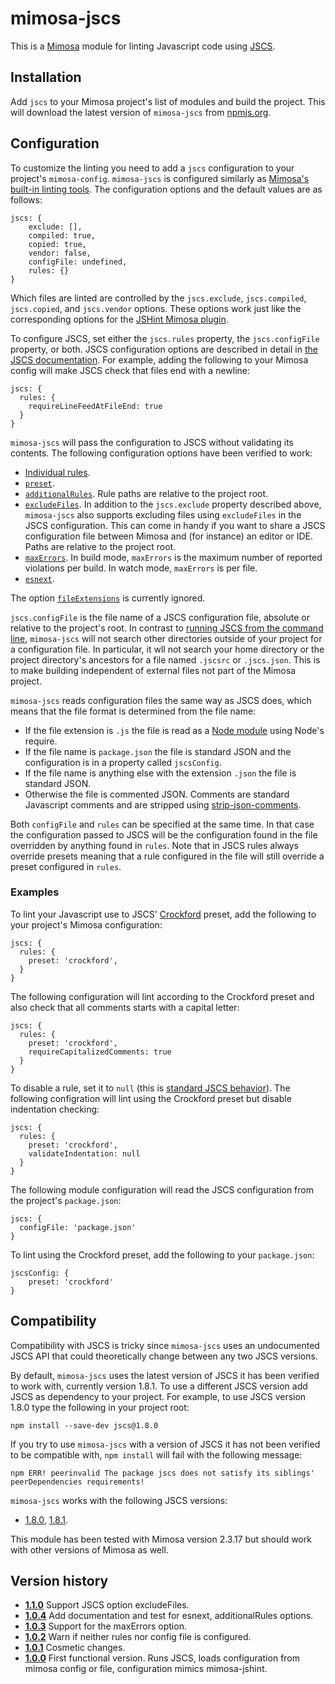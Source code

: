mimosa-jscs
===========

This is a [Mimosa](http://mimosa.io) module for linting Javascript
code using [JSCS](https://github.com/jscs-dev/node-jscs/tree/v1.8.1).

Installation
------------

Add `jscs` to your Mimosa project's list of modules and build the
project. This will download the latest version of `mimosa-jscs` from
[npmjs.org](https://www.npmjs.org/package/mimosa-jscs).

Configuration
-------------

To customize the linting you need to add a `jscs` configuration to
your project's `mimosa-config`. `mimosa-jscs` is configured similarly
as [Mimosa's built-in linting
tools](http://mimosa.io/configuration.html#lint). The configuration
options and the default values are as follows:

    jscs: {
        exclude: [],
        compiled: true,
        copied: true,
        vendor: false,
        configFile: undefined,
        rules: {}
    }

Which files are linted are controlled by the `jscs.exclude`,
`jscs.compiled`, `jscs.copied`, and `jscs.vendor` options. These
options work just like the corresponding options for the
[JSHint Mimosa plugin](http://mimosa.io/configuration.html#lint).

To configure JSCS, set either the `jscs.rules` property, the
`jscs.configFile` property, or both. JSCS configuration options are
described in detail in [the JSCS
documentation](https://github.com/jscs-dev/node-jscs/tree/v1.8.1#options). For
example, adding the following to your Mimosa config will make JSCS
check that files end with a newline:

    jscs: {
      rules: {
        requireLineFeedAtFileEnd: true
      }
    }

`mimosa-jscs` will pass the configuration to JSCS without validating
its contents. The following configuration options have been verified
to work:

* [Individual rules](https://github.com/jscs-dev/node-jscs/tree/v1.8.1#rules).
* [`preset`](https://github.com/jscs-dev/node-jscs/tree/v1.8.1#preset).
* [`additionalRules`](https://github.com/jscs-dev/node-jscs/tree/v1.8.1#additionalrules).
  Rule paths are relative to the project root.
* [`excludeFiles`](https://github.com/jscs-dev/node-jscs/tree/v1.8.1#excludefiles).
  In addition to the `jscs.exclude` property described above,
  `mimosa-jscs` also supports excluding files using `excludeFiles` in
  the JSCS configuration. This can come in handy if you want to share
  a JSCS configuration file between Mimosa and (for instance) an
  editor or IDE. Paths are relative to the project root.
* [`maxErrors`](https://github.com/jscs-dev/node-jscs/tree/v1.8.1#maxerrors). In
  build mode, `maxErrors` is the maximum number of reported violations
  per build. In watch mode, `maxErrors` is per file.
* [`esnext`](https://github.com/jscs-dev/node-jscs/tree/v1.8.1#esnext).

The option
[`fileExtensions`](https://github.com/jscs-dev/node-jscs/tree/v1.8.1#fileextensions)
is currently ignored.

`jscs.configFile` is the file name of a JSCS configuration file,
absolute or relative to the project's root. In contrast to [running
JSCS from the command
line](https://github.com/jscs-dev/node-jscs/tree/v1.8.1#cli),
`mimosa-jscs` will not search other directories outside of your
project for a configuration file. In particular, it wll not search
your home directory or the project directory's ancestors for a file
named `.jscsrc` or `.jscs.json`. This is to make building independent
of external files not part of the Mimosa project.

`mimosa-jscs` reads configuration files the same way as JSCS does,
which means that the file format is determined from the file name:
* If the file extension is `.js` the file is read as a [Node
  module](http://nodejs.org/api/modules.html) using Node's require.
* If the file name is `package.json` the file is standard JSON and the
  configuration is in a property called `jscsConfig`.
* If the file name is anything else with the extension `.json` the
  file is standard JSON.
* Otherwise the file is commented JSON. Comments are standard
  Javascript comments and are stripped using
  [strip-json-comments](https://www.npmjs.org/package/strip-json-comments).

Both `configFile` and `rules` can be specified at the same time. In
that case the configuration passed to JSCS will be the configuration
found in the file overridden by anything found in `rules`. Note that
in JSCS rules always override presets meaning that a rule configured
in the file will still override a preset configured in `rules`.

### Examples

To lint your Javascript use to JSCS'
[Crockford](http://javascript.crockford.com/code.html) preset, add the
following to your project's Mimosa configuration:

    jscs: {
      rules: {
        preset: 'crockford',
      }
    }

The following configuration will lint according to the Crockford
preset and also check that all comments starts with a capital letter:

    jscs: {
      rules: {
        preset: 'crockford',
        requireCapitalizedComments: true
      }
    }

To disable a rule, set it to `null` (this is [standard JSCS
behavior](https://github.com/jscs-dev/node-jscs/tree/v1.8.1#example-1)).
The following configration will lint using the Crockford preset but
disable indentation checking:

    jscs: {
      rules: {
        preset: 'crockford',
        validateIndentation: null
      }
    }

The following module configuration will read the JSCS configuration
from the project's `package.json`:

    jscs: {
      configFile: 'package.json'
    }

To lint using the Crockford preset, add the following to your
`package.json`:

    jscsConfig: {
        preset: 'crockford'
    }

Compatibility
-------------

Compatibility with JSCS is tricky since `mimosa-jscs` uses an
undocumented JSCS API that could theoretically change between any two
JSCS versions.

By default, `mimosa-jscs` uses the latest version of JSCS it has been
verified to work with, currently version 1.8.1. To use a different
JSCS version add JSCS as dependency to your project. For example, to
use JSCS version 1.8.0 type the following in your project root:

    npm install --save-dev jscs@1.8.0

If you try to use `mimosa-jscs` with a version of JSCS it has not been
verified to be compatible with, `npm install` will fail with the
following message:

    npm ERR! peerinvalid The package jscs does not satisfy its siblings' peerDependencies requirements!

`mimosa-jscs` works with the following JSCS versions:

* [1.8.0](https://github.com/jscs-dev/node-jscs/tree/v1.8.0),
  [1.8.1](https://github.com/jscs-dev/node-jscs/tree/v1.8.1).

This module has been tested with Mimosa version 2.3.17 but should work
with other versions of Mimosa as well.

Version history
---------------

* **[1.1.0](https://github.com/al-broco/mimosa-jscs/tree/v1.1.0)**
  Support JSCS option excludeFiles.
* **[1.0.4](https://github.com/al-broco/mimosa-jscs/tree/v1.0.4)**
  Add documentation and test for esnext, additionalRules options.
* **[1.0.3](https://github.com/al-broco/mimosa-jscs/tree/v1.0.3)**
  Support for the maxErrors option.
* **[1.0.2](https://github.com/al-broco/mimosa-jscs/tree/v1.0.2)**
  Warn if neither rules nor config file is configured.
* **[1.0.1](https://github.com/al-broco/mimosa-jscs/tree/v1.0.1)**
  Cosmetic changes.
* **[1.0.0](https://github.com/al-broco/mimosa-jscs/tree/v1.0.0)**
  First functional version. Runs JSCS, loads configuration from mimosa
  config or file, configuration mimics mimosa-jshint.
